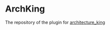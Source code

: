 # ArchKing
The repository of the plugin for [architecture_king](https://www.youtube.com/@architecture_king)
